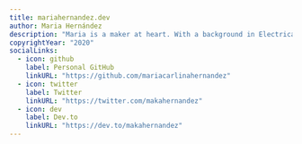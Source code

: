 ```yaml
---
title: mariahernandez.dev
author: Maria Hernández
description: "Maria is a maker at heart. With a background in Electrical Engineering, she is constantly learning, sharing, and experimenting with the latest IoT technologies out there."
copyrightYear: "2020"
socialLinks:
  - icon: github
    label: Personal GitHub
    linkURL: "https://github.com/mariacarlinahernandez"
  - icon: twitter
    label: Twitter
    linkURL: "https://twitter.com/makahernandez"
  - icon: dev
    label: Dev.to
    linkURL: "https://dev.to/makahernandez"
---
```

